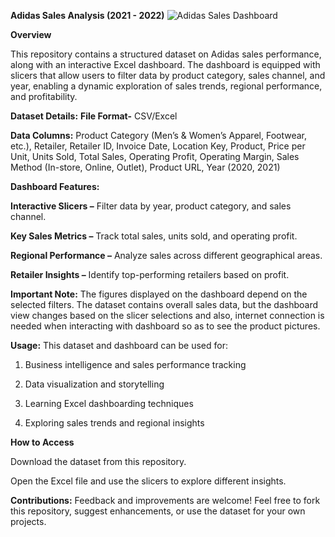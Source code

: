 **Adidas Sales Analysis (2021 - 2022)**
![Adidas Sales Dashboard](https://github.com/Victoria-Ogunkolade/Excel-Dashboards/blob/main/ADIDAS%20SALES%20DAHSHBOARD.png?raw=true)

**Overview**

This repository contains a structured dataset on Adidas sales performance, along with an interactive Excel dashboard. The dashboard is equipped with slicers that allow users to filter data by product category, sales channel, and year, enabling a dynamic exploration of sales trends, regional performance, and profitability.

**Dataset Details:**
**File Format-** CSV/Excel

**Data Columns:**
Product Category (Men’s & Women’s Apparel, Footwear, etc.),
Retailer,
Retailer ID,
Invoice Date,
Location Key,
Product,
Price per Unit,
Units Sold,
Total Sales,
Operating Profit,
Operating Margin,
Sales Method (In-store, Online, Outlet),
Product URL,
Year (2020, 2021)

**Dashboard Features:**

 **Interactive Slicers –** Filter data by year, product category, and sales channel.
 
 **Key Sales Metrics –** Track total sales, units sold, and operating profit.

 **Regional Performance –** Analyze sales across different geographical areas.

 **Retailer Insights –** Identify top-performing retailers based on profit.

 **Important Note:**
The figures displayed on the dashboard depend on the selected filters. The dataset contains overall sales data, but the dashboard view changes based on the slicer selections and also, internet connection is needed when interacting with dashboard so as to see the product pictures.

**Usage:**
This dataset and dashboard can be used for:

1. Business intelligence and sales performance tracking

2. Data visualization and storytelling

3. Learning Excel dashboarding techniques

4. Exploring sales trends and regional insights

**How to Access**

Download the dataset from this repository.

Open the Excel file and use the slicers to explore different insights.

**Contributions:**
Feedback and improvements are welcome! Feel free to fork this repository, suggest enhancements, or use the dataset for your own projects.

